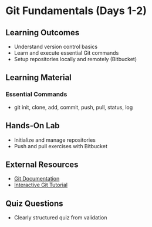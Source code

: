 # Git Fundamentals (Days 1-2)

## Learning Outcomes

- Understand version control basics
- Learn and execute essential Git commands
- Setup repositories locally and remotely (Bitbucket)

## Learning Material

### Essential Commands

- git init, clone, add, commit, push, pull, status, log

## Hands-On Lab

- Initialize and manage repositories
- Push and pull exercises with Bitbucket

## External Resources

- [Git Documentation](https://git-scm.com/doc)
- [Interactive Git Tutorial](https://learngitbranching.js.org/)

## Quiz Questions

- Clearly structured quiz from validation
